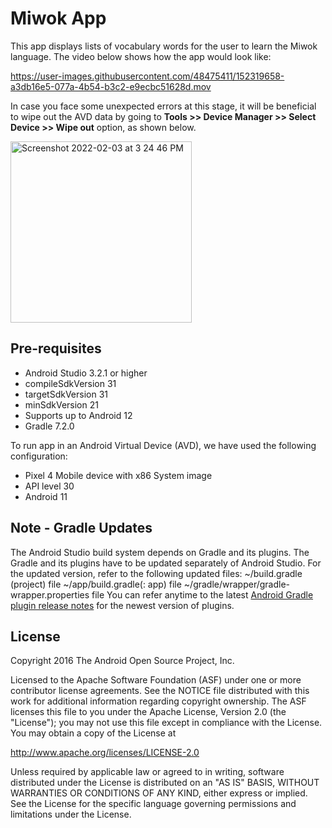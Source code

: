 Miwok App
===================================

This app displays lists of vocabulary words for the user to learn the Miwok language.
The video below shows how the app would look like:

https://user-images.githubusercontent.com/48475411/152319658-a3db16e5-077a-4b54-b3c2-e9ecbc51628d.mov


In case you face some unexpected errors at this stage, it will be beneficial to wipe out the AVD data by going to **Tools >> Device Manager >> Select Device >> Wipe out** option, as shown below. 

<img width="290" alt="Screenshot 2022-02-03 at 3 24 46 PM" src="https://user-images.githubusercontent.com/48475411/152320019-384cb7a3-dbca-4410-902b-8efb5865cdd7.png">


Pre-requisites
--------------

- Android Studio 3.2.1 or higher
- compileSdkVersion 31
- targetSdkVersion 31
- minSdkVersion 21
- Supports up to Android 12
- Gradle 7.2.0

To run app in an Android Virtual Device (AVD), we have used the following configuration:
- Pixel 4 Mobile device with x86 System image
- API level 30
- Android 11

Note - Gradle Updates
---------------

The Android Studio build system depends on Gradle and its plugins. The Gradle and its plugins have to be updated separately of Android Studio.
For the updated version, refer to the following updated files:
~/build.gradle (project) file
~/app/build.gradle(: app) file
~/gradle/wrapper/gradle-wrapper.properties file
You can refer anytime to the latest [Android Gradle plugin release notes](https://developer.android.com/studio/releases/gradle-plugin) for the newest version of plugins.



License
-------

Copyright 2016 The Android Open Source Project, Inc.

Licensed to the Apache Software Foundation (ASF) under one or more contributor
license agreements.  See the NOTICE file distributed with this work for
additional information regarding copyright ownership.  The ASF licenses this
file to you under the Apache License, Version 2.0 (the "License"); you may not
use this file except in compliance with the License.  You may obtain a copy of
the License at

http://www.apache.org/licenses/LICENSE-2.0

Unless required by applicable law or agreed to in writing, software
distributed under the License is distributed on an "AS IS" BASIS, WITHOUT
WARRANTIES OR CONDITIONS OF ANY KIND, either express or implied.  See the
License for the specific language governing permissions and limitations under
the License.
